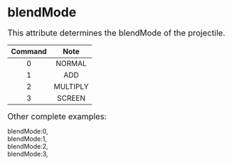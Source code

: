 # blendMode
<font size=4>This attribute determines the blendMode of the projectile.    </font>

| Command |   Note   |
| :-----: | :------: |
|    0    |  NORMAL  |
|    1    |   ADD    |
|    2    | MULTIPLY |
|    3    |  SCREEN  |

<font size=4>Other complete examples:   </font>

blendMode:0,   
blendMode:1,   
blendMode:2,   
blendMode:3,
